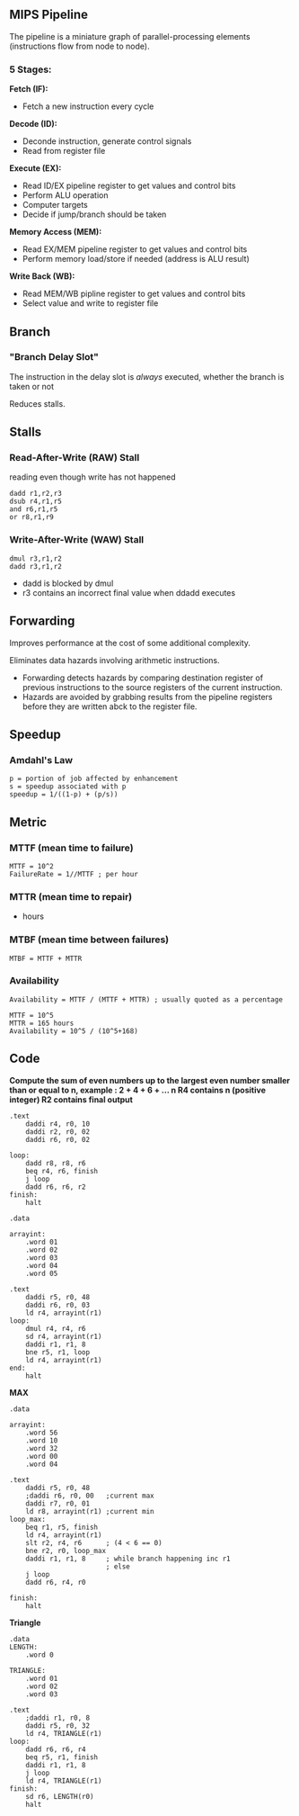 ## MIPS Pipeline

The pipeline is a miniature graph of parallel-processing elements (instructions flow from node to node).

### 5 Stages:
<b>Fetch (IF):</b> 
- Fetch a new instruction every cycle

<b>Decode (ID):</b>
- Deconde instruction, generate control signals
- Read from register file

<b>Execute (EX):</b>
- Read ID/EX pipeline register to get values and control bits
- Perform ALU operation
- Computer targets
- Decide if jump/branch should be taken

<b>Memory Access (MEM):</b>
- Read EX/MEM pipeline register to get values and control bits
- Perform memory load/store if needed (address is ALU result)

<b>Write Back (WB):</b>
- Read MEM/WB pipline register to get values and control bits
- Select value and write to register file

## Branch

### "Branch Delay Slot"
The instruction in the delay slot is _always_ executed, whether the branch is taken or not

Reduces stalls.

## Stalls

### Read-After-Write (RAW) Stall
reading even though write has not happened

```
dadd r1,r2,r3
dsub r4,r1,r5
and r6,r1,r5
or r8,r1,r9
```

### Write-After-Write (WAW) Stall

```
dmul r3,r1,r2
dadd r3,r1,r2
```
- dadd is blocked by dmul
- r3 contains an incorrect final value when ddadd executes

## Forwarding

Improves performance at the cost of some additional complexity.

Eliminates data hazards involving arithmetic instructions.
- Forwarding detects hazards by comparing destination register of previous instructions to the source registers of the current instruction.
- Hazards are avoided by grabbing results from the pipeline registers before they are written abck to the register file.

## Speedup

### Amdahl's Law
```
p = portion of job affected by enhancement
s = speedup associated with p
speedup = 1/((1-p) + (p/s))
```

## Metric

### MTTF  (mean time to failure)
```
MTTF = 10^2
FailureRate = 1//MTTF ; per hour
```
### MTTR (mean time to repair)

- hours

### MTBF (mean time between failures)
```
MTBF = MTTF + MTTR
```
### Availability
```
Availability = MTTF / (MTTF + MTTR) ; usually quoted as a percentage

MTTF = 10^5
MTTR = 165 hours
Availability = 10^5 / (10^5+168)
```
## Code

<b>Compute the sum of even numbers up to the largest even number smaller than or equal to n,
example : 2 + 4 + 6 + ... n
R4 contains n (positive integer)
R2 contains final output</b>
```
.text
	daddi r4, r0, 10
	daddi r2, r0, 02
	daddi r6, r0, 02

loop:
	dadd r8, r8, r6
	beq r4, r6, finish
	j loop
	dadd r6, r6, r2
finish:
	halt
```

```
.data

arrayint:
	.word 01
	.word 02
	.word 03
	.word 04
	.word 05

.text
	daddi r5, r0, 48
	daddi r6, r0, 03
	ld r4, arrayint(r1) 
loop:
	dmul r4, r4, r6
	sd r4, arrayint(r1)
	daddi r1, r1, 8
	bne r5, r1, loop
	ld r4, arrayint(r1)
end:
	halt 
```
<b>MAX</b>

```
.data

arrayint:
	.word 56
	.word 10
	.word 32
	.word 00
	.word 04

.text
	daddi r5, r0, 48
	;daddi r6, r0, 00	;current max
	daddi r7, r0, 01
	ld r8, arrayint(r1)	;current min
loop_max:
	beq r1, r5, finish
	ld r4, arrayint(r1)
	slt r2, r4, r6		; (4 < 6 == 0)
	bne r2, r0, loop_max
	daddi r1, r1, 8		; while branch happening inc r1
						; else
	j loop
	dadd r6, r4, r0

finish:
	halt 
```
<b>Triangle</b>
```
.data
LENGTH:
	.word 0

TRIANGLE:
	.word 01
	.word 02
	.word 03

.text
	;daddi r1, r0, 8
	daddi r5, r0, 32
	ld r4, TRIANGLE(r1)
loop:
	dadd r6, r6, r4
	beq r5, r1, finish
	daddi r1, r1, 8
	j loop
	ld r4, TRIANGLE(r1)
finish:
	sd r6, LENGTH(r0)
	halt 
```
